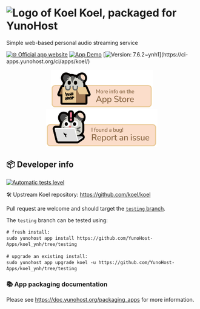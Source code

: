 <!--
N.B.: This README was automatically generated by <https://github.com/YunoHost/apps_tools/blob/main/readme_generator>
It shall NOT be edited by hand.
-->

<h1>
  <img src="https://raw.githubusercontent.com/YunoHost/apps/main/logos/koel.png" width="32px" alt="Logo of Koel">
  Koel, packaged for YunoHost
</h1>

Simple web-based personal audio streaming service

[![🌐 Official app website](https://img.shields.io/badge/Official_app_website-darkgreen?style=for-the-badge)](https://koel.dev)
[![App Demo](https://img.shields.io/badge/App_Demo-blue?style=for-the-badge)](https://demo.koel.dev)
[![Version: 7.6.2~ynh1](https://img.shields.io/badge/Version-7.6.2~ynh1-rgba(0,150,0,1)?style=for-the-badge)](https://ci-apps.yunohost.org/ci/apps/koel/)

<div align="center">
<a href="https://apps.yunohost.org/app/koel"><img height="100px" src="https://github.com/YunoHost/yunohost-artwork/raw/refs/heads/main/badges/neopossum-badges/badge_more_info_on_the_appstore.svg"/></a>
<a href="https://github.com/YunoHost-Apps/koel_ynh/issues"><img height="100px" src="https://github.com/YunoHost/yunohost-artwork/raw/refs/heads/main/badges/neopossum-badges/badge_report_an_issue.svg"/></a>
</div>

## 📦 Developer info

[![Automatic tests level](https://apps.yunohost.org/badge/cilevel/koel)](https://ci-apps.yunohost.org/ci/apps/koel/)

🛠️ Upstream Koel repository: <https://github.com/koel/koel>

Pull request are welcome and should target the [`testing` branch](https://github.com/YunoHost-Apps/koel_ynh/tree/testing).

The `testing` branch can be tested using:
```
# fresh install:
sudo yunohost app install https://github.com/YunoHost-Apps/koel_ynh/tree/testing

# upgrade an existing install:
sudo yunohost app upgrade koel -u https://github.com/YunoHost-Apps/koel_ynh/tree/testing
```

### 📚 App packaging documentation

Please see <https://doc.yunohost.org/packaging_apps> for more information.